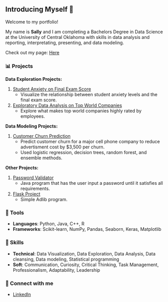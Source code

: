 ## Introducing Myself 👋
Welcome to my portfolio!

My name is **Sally** and I am completing a Bachelors Degree in Data Science at the University of Central Oklahoma with skills in data analysis and reporting, interpretating, presenting, and data modeling.

Check out my page: [Here](https://1sallyb.github.io)

### 📊 Projects
**Data Exploration Projects:**
1. [Student Anxiety on Final Exam Score](https://github.com/1sallyb/AnxietyEDA)
   - Visualize the relationship between student anxiety levels and the final exam score.
2. [Exploratory Data Analysis on Top World Companies](https://github.com/1sallyb/TopCompanyRatings)
   - Explore what makes top world companies highly rated by employees.
  
**Data Modeling Projects:**
1. [Customer Churn Prediction](https://github.com/1sallyb/Project3/blob/main/ChurnModeling.ipynb)
   - Predict customer churn for a major cell phone company to reduce advertisment cost by $3,500 per churn.
   - Used logistic regression, decision trees, random forest, and ensemble methods.

**Other Projects:**
1. [Password Validator](https://github.com/1sallyb/PasswordValidator)
   - Java program that has the user input a password until it satisfies all requirements.
2. [Flask Project](https://github.com/1sallyb/FlaskProject)
   - Simple Adlib program.

### 🔨 Tools
- **Languages**: Python, Java, C++, R
- **Frameworks**: Scikit-learn, NumPy, Pandas, Seaborn, Keras, Matplotlib

### 📌 Skills
- **Technical**: Data Visualization, Data Exploration, Data Analysis, Data cleansing, Data modeling, Statistical programming
- **Soft**: Communication, Curiosity, Critical Thinking, Task Management, Professionalism, Adaptability, Leadership

### 🔌 Connect with me
- [LinkedIn](https://www.linkedin.com/in/sallybrumage/)
